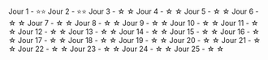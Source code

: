 Jour 1  - ⭐⭐
Jour 2  - ⭐⭐
Jour 3  - ☆ ☆
Jour 4  - ☆ ☆
Jour 5  - ☆ ☆
Jour 6  - ☆ ☆
Jour 7  - ☆ ☆
Jour 8  - ☆ ☆
Jour 9  - ☆ ☆
Jour 10 - ☆ ☆
Jour 11 - ☆ ☆
Jour 12 - ☆ ☆
Jour 13 - ☆ ☆
Jour 14 - ☆ ☆
Jour 15 - ☆ ☆
Jour 16 - ☆ ☆
Jour 17 - ☆ ☆
Jour 18 - ☆ ☆
Jour 19 - ☆ ☆
Jour 20 - ☆ ☆
Jour 21 - ☆ ☆
Jour 22 - ☆ ☆
Jour 23 - ☆ ☆
Jour 24 - ☆ ☆
Jour 25 - ☆ ☆
